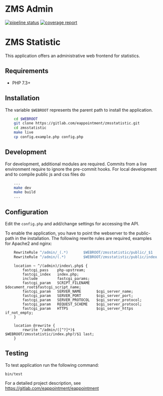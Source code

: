 # ZMS Admin

[![pipeline status](https://gitlab.com/eappointment/zmsstatistic/badges/main/pipeline.svg)](https://gitlab.com/eappointment/zmsstatistic/-/commits/main)
[![coverage report](https://gitlab.com/eappointment/zmsstatistic/badges/main/coverage.svg)](https://eappointment.gitlab.io/zmsstatistic/_tests/coverage/index.html)

# ZMS Statistic

This application offers an administrative web frontend for statistics.

## Requirements

* PHP 7.3+

## Installation

The variable `$WEBROOT` represents the parent path to install the application.

```bash
    cd $WEBROOT
    git clone https://gitlab.com/eappointment/zmsstatistic.git
    cd zmsstatistic
    make live
    cp config.example.php config.php
```

## Development

For development, additional modules are required. Commits from a live environment require to ignore the pre-commit hooks.
For local development and to compile public js and css files do

```bash
    ...
    make dev
    make build
    ...
```

## Configuration

Edit the `config.php` and add/change settings for accessing the API.

To enable the application, you have to point the webserver to the public-path in the installation.
The following rewrite rules are required, examples for Apache2 and nginx:

```apache
    RewriteRule ^/admin/_(.*)       $WEBROOT/zmsstatistic/public/_$1
    RewriteRule ^/admin/(.*)        $WEBROOT/zmsstatistic/public/index.php/$1
```

```nginx
    location ~ ^/(admin)/index\.php$ {
        fastcgi_pass    php-upstream;
        fastcgi_index   index.php;
        include         fastcgi_params;
        fastcgi_param   SCRIPT_FILENAME   $document_root$fastcgi_script_name;
        fastcgi_param   SERVER_NAME       $cgi_server_name;
        fastcgi_param   SERVER_PORT       $cgi_server_port;
        fastcgi_param   SERVER_PROTOCOL   $cgi_server_protocol;
        fastcgi_param   REQUEST_SCHEME    $cgi_server_protocol;
        fastcgi_param   HTTPS             $cgi_server_https if_not_empty;
    }

    location @rewrite {
        rewrite ^/admin/([^?]*)$    $WEBROOT/zmsstatistic/index.php?/$1 last;
    }
```
    
## Testing

To test application run the following command:

    bin/test


For a detailed project description, see https://gitlab.com/eappointment/eappointment


